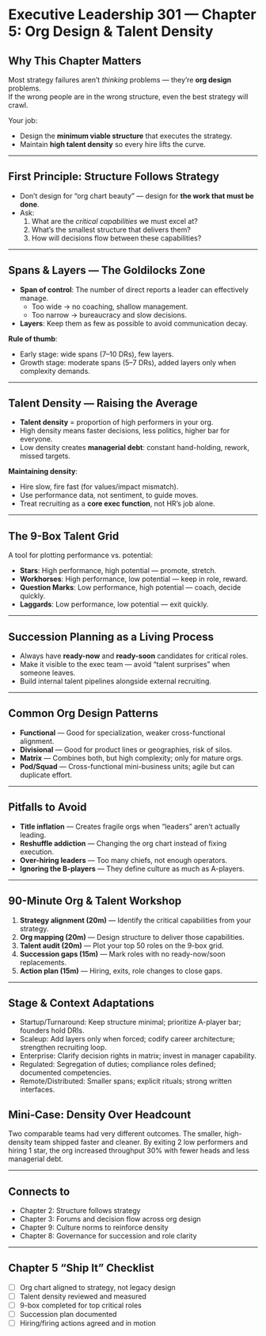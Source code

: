 # Executive Leadership 301 — Chapter 5: Org Design & Talent Density

## Why This Chapter Matters
Most strategy failures aren’t *thinking* problems — they’re **org design** problems.  
If the wrong people are in the wrong structure, even the best strategy will crawl.

Your job:  
- Design the **minimum viable structure** that executes the strategy.  
- Maintain **high talent density** so every hire lifts the curve.

---

## First Principle: Structure Follows Strategy
- Don’t design for “org chart beauty” — design for **the work that must be done**.
- Ask:  
  1. What are the *critical capabilities* we must excel at?  
  2. What’s the smallest structure that delivers them?  
  3. How will decisions flow between these capabilities?

---

## Spans & Layers — The Goldilocks Zone
- **Span of control**: The number of direct reports a leader can effectively manage.  
  - Too wide → no coaching, shallow management.  
  - Too narrow → bureaucracy and slow decisions.
- **Layers**: Keep them as few as possible to avoid communication decay.

**Rule of thumb**:  
- Early stage: wide spans (7–10 DRs), few layers.  
- Growth stage: moderate spans (5–7 DRs), added layers only when complexity demands.

---

## Talent Density — Raising the Average
- **Talent density** = proportion of high performers in your org.
- High density means faster decisions, less politics, higher bar for everyone.
- Low density creates **managerial debt**: constant hand-holding, rework, missed targets.

**Maintaining density**:
- Hire slow, fire fast (for values/impact mismatch).
- Use performance data, not sentiment, to guide moves.
- Treat recruiting as a **core exec function**, not HR’s job alone.

---

## The 9-Box Talent Grid
A tool for plotting performance vs. potential:
- **Stars**: High performance, high potential — promote, stretch.
- **Workhorses**: High performance, low potential — keep in role, reward.
- **Question Marks**: Low performance, high potential — coach, decide quickly.
- **Laggards**: Low performance, low potential — exit quickly.

---

## Succession Planning as a Living Process
- Always have **ready-now** and **ready-soon** candidates for critical roles.
- Make it visible to the exec team — avoid “talent surprises” when someone leaves.
- Build internal talent pipelines alongside external recruiting.

---

## Common Org Design Patterns
- **Functional** — Good for specialization, weaker cross-functional alignment.
- **Divisional** — Good for product lines or geographies, risk of silos.
- **Matrix** — Combines both, but high complexity; only for mature orgs.
- **Pod/Squad** — Cross-functional mini-business units; agile but can duplicate effort.

---

## Pitfalls to Avoid
- **Title inflation** — Creates fragile orgs when “leaders” aren’t actually leading.
- **Reshuffle addiction** — Changing the org chart instead of fixing execution.
- **Over-hiring leaders** — Too many chiefs, not enough operators.
- **Ignoring the B-players** — They define culture as much as A-players.

---

## 90-Minute Org & Talent Workshop
1. **Strategy alignment (20m)** — Identify the critical capabilities from your strategy.
2. **Org mapping (20m)** — Design structure to deliver those capabilities.
3. **Talent audit (20m)** — Plot your top 50 roles on the 9-box grid.
4. **Succession gaps (15m)** — Mark roles with no ready-now/soon replacements.
5. **Action plan (15m)** — Hiring, exits, role changes to close gaps.

---

## Stage & Context Adaptations
- Startup/Turnaround: Keep structure minimal; prioritize A-player bar; founders hold DRIs.
- Scaleup: Add layers only when forced; codify career architecture; strengthen recruiting loop.
- Enterprise: Clarify decision rights in matrix; invest in manager capability.
- Regulated: Segregation of duties; compliance roles defined; documented competencies.
- Remote/Distributed: Smaller spans; explicit rituals; strong written interfaces.

## Mini‑Case: Density Over Headcount
Two comparable teams had very different outcomes. The smaller, high-density team shipped faster and cleaner. By exiting 2 low performers and hiring 1 star, the org increased throughput 30% with fewer heads and less managerial debt.

---

## Connects to
- Chapter 2: Structure follows strategy
- Chapter 3: Forums and decision flow across org design
- Chapter 9: Culture norms to reinforce density
- Chapter 8: Governance for succession and role clarity

---

## Chapter 5 “Ship It” Checklist
- [ ] Org chart aligned to strategy, not legacy design
- [ ] Talent density reviewed and measured
- [ ] 9-box completed for top critical roles
- [ ] Succession plan documented
- [ ] Hiring/firing actions agreed and in motion
